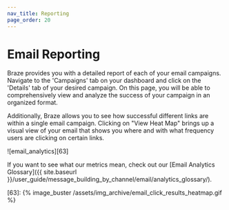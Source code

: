 ```yaml
---
nav_title: Reporting
page_order: 20
---
```


# Email Reporting

Braze provides you with a detailed report of each of your email campaigns. Navigate to the 'Campaigns' tab on your dashboard and click on the 'Details' tab of your desired campaign. On this page, you will be able to comprehensively view and analyze the success of your campaign in an organized format.

Additionally, Braze allows you to see how successful different links are within a single email campaign. Clicking on "View Heat Map" brings up a visual view of your email that shows you where and with what frequency users are clicking on certain links.

![email_analytics][63]

If you want to see what our metrics mean, check out our [Email Analytics Glossary]({{ site.baseurl }}/user_guide/message_building_by_channel/email/analytics_glossary/).

[63]: {% image_buster /assets/img_archive/email_click_results_heatmap.gif %}

